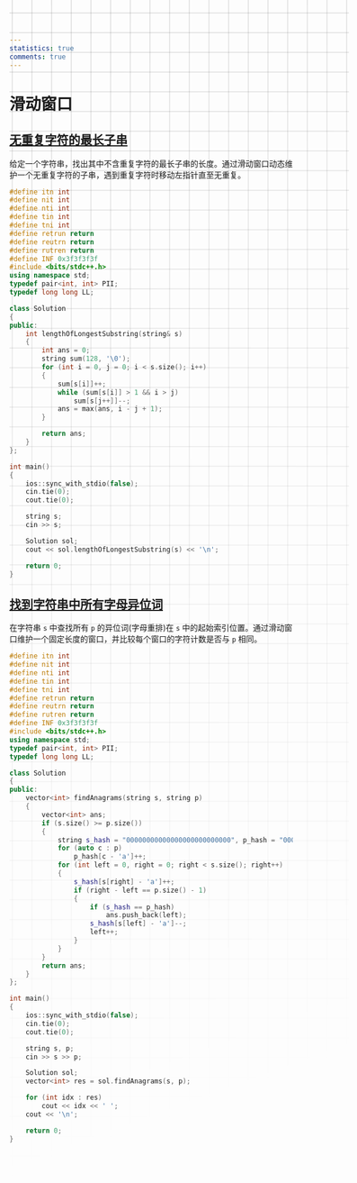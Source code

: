 ```yaml
---
statistics: true
comments: true
---
```


<style>
body {
  position: relative; /* 确保 body 元素的 position 属性为非静态值 */
}

body::before {
  --size: 35px; /* 调整网格单元大小 */
  --line: color-mix(in hsl, canvasText, transparent 80%); /* 调整线条透明度 */
  content: '';
  height: 100vh;
  width: 100%;
  position: absolute; /* 修改为 absolute 以使其随页面滚动 */
  background: linear-gradient(
        90deg,
        var(--line) 1px,
        transparent 1px var(--size)
      )
      50% 50% / var(--size) var(--size),
    linear-gradient(var(--line) 1px, transparent 1px var(--size)) 50% 50% /
      var(--size) var(--size);
  -webkit-mask: linear-gradient(-20deg, transparent 50%, white);
          mask: linear-gradient(-20deg, transparent 50%, white);
  top: 0;
  transform-style: flat;
  pointer-events: none;
  z-index: -1;
}

@media (max-width: 768px) {
  body::before {
    display: none; /* 在手机端隐藏网格效果 */
  }
}
</style>

# 滑动窗口

## [无重复字符的最长子串](https://leetcode.cn/problems/longest-substring-without-repeating-characters/description/?envType=study-plan-v2&envId=top-100-liked)

给定一个字符串，找出其中不含重复字符的最长子串的长度。通过滑动窗口动态维护一个无重复字符的子串，遇到重复字符时移动左指针直至无重复。

```C++
#define itn int
#define nit int
#define nti int
#define tin int
#define tni int
#define retrun return
#define reutrn return
#define rutren return
#define INF 0x3f3f3f3f
#include <bits/stdc++.h>
using namespace std;
typedef pair<int, int> PII;
typedef long long LL;

class Solution
{
public:
    int lengthOfLongestSubstring(string& s)
    {
        int ans = 0;
        string sum(128, '\0');
        for (int i = 0, j = 0; i < s.size(); i++)
        {
            sum[s[i]]++;
            while (sum[s[i]] > 1 && i > j)
                sum[s[j++]]--;
            ans = max(ans, i - j + 1);
        }

        return ans;
    }
};

int main()
{
    ios::sync_with_stdio(false);
    cin.tie(0);
    cout.tie(0);

    string s;
    cin >> s;

    Solution sol;
    cout << sol.lengthOfLongestSubstring(s) << '\n';

    return 0;
}
```

## [找到字符串中所有字母异位词](https://leetcode.cn/problems/find-all-anagrams-in-a-string/description/?envType=study-plan-v2&envId=top-100-liked)

在字符串 `s` 中查找所有 `p` 的异位词(字母重排)在 `s` 中的起始索引位置。通过滑动窗口维护一个固定长度的窗口，并比较每个窗口的字符计数是否与 `p` 相同。

```C++
#define itn int
#define nit int
#define nti int
#define tin int
#define tni int
#define retrun return
#define reutrn return
#define rutren return
#define INF 0x3f3f3f3f
#include <bits/stdc++.h>
using namespace std;
typedef pair<int, int> PII;
typedef long long LL;

class Solution
{
public:
    vector<int> findAnagrams(string s, string p)
    {
        vector<int> ans;
        if (s.size() >= p.size())
        {
            string s_hash = "00000000000000000000000000", p_hash = "00000000000000000000000000";
            for (auto c : p)
                p_hash[c - 'a']++;
            for (int left = 0, right = 0; right < s.size(); right++)
            {
                s_hash[s[right] - 'a']++;
                if (right - left == p.size() - 1)
                {
                    if (s_hash == p_hash)
                        ans.push_back(left);
                    s_hash[s[left] - 'a']--;
                    left++;
                }
            }
        }
        return ans;
    }
};

int main()
{
    ios::sync_with_stdio(false);
    cin.tie(0);
    cout.tie(0);

    string s, p;
    cin >> s >> p;

    Solution sol;
    vector<int> res = sol.findAnagrams(s, p);

    for (int idx : res)
        cout << idx << ' ';
    cout << '\n';

    return 0;
}
```
